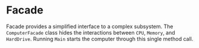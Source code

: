 # Facade

Facade provides a simplified interface to a complex subsystem. The
`ComputerFacade` class hides the interactions between `CPU`, `Memory`, and
`HardDrive`. Running `Main` starts the computer through this single method
call.
